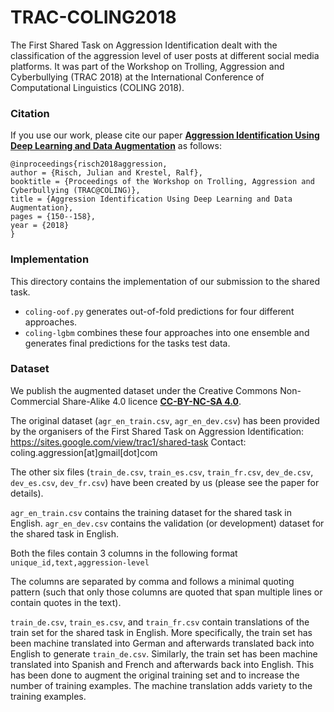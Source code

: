 # TRAC-COLING2018

The First Shared Task on Aggression Identification dealt with the classification of the aggression level of user posts at different social media platforms. It was part of the Workshop on Trolling, Aggression and Cyberbullying (TRAC 2018) at the International Conference of Computational Linguistics (COLING 2018).

### Citation
If you use our work, please cite our paper [**Aggression Identification Using Deep Learning and Data Augmentation**](https://hpi.de/fileadmin/user_upload/fachgebiete/naumann/people/risch/risch2018aggression.pdf) as follows:

    @inproceedings{risch2018aggression,
    author = {Risch, Julian and Krestel, Ralf},
    booktitle = {Proceedings of the Workshop on Trolling, Aggression and Cyberbullying (TRAC@COLING)},
    title = {Aggression Identification Using Deep Learning and Data Augmentation},
    pages = {150--158},
    year = {2018}
    }


### Implementation
This directory contains the implementation of our submission to the shared task.
* `coling-oof.py` generates out-of-fold predictions for four different approaches.
* `coling-lgbm` combines these four approaches into one ensemble and generates final predictions for the tasks test data.

### Dataset
We publish the augmented dataset under the Creative Commons Non-Commercial Share-Alike 4.0 licence [**CC-BY-NC-SA 4.0**](https://creativecommons.org/licenses/by-nc-sa/4.0/). 

The original dataset (`agr_en_train.csv`, `agr_en_dev.csv`) has been provided by the organisers of the First Shared Task on Aggression Identification: https://sites.google.com/view/trac1/shared-task Contact: coling.aggression[at]gmail[dot]com

The other six files (`train_de.csv`, `train_es.csv`, `train_fr.csv`, `dev_de.csv`, `dev_es.csv`, `dev_fr.csv`) have been created by us (please see the paper for details).

`agr_en_train.csv` contains the training dataset for the shared task in English. 
`agr_en_dev.csv` contains the validation (or development) dataset for the shared task in English.

Both the files contain 3 columns in the following format
		`unique_id,text,aggression-level`

The columns are separated by comma and follows a minimal quoting pattern (such that only those columns are quoted that span multiple lines or contain quotes in the text).

`train_de.csv`, `train_es.csv`, and `train_fr.csv` contain translations of the train set for the shared task in English. More specifically, the train set has been machine translated into German and afterwards translated back into English to generate `train_de.csv`. Similarly, the train set has been machine translated into Spanish and French and afterwards back into English. This has been done to augment the original training set and to increase the number of training examples. The machine translation adds variety to the training examples.
